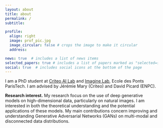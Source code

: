 ```yaml
---
layout: about
title: about
permalink: /
subtitle: 

profile:
  align: right
  image: prof_pic.jpg
  image_circular: false # crops the image to make it circular
  address:

news: true  # includes a list of news items
selected_papers: true # includes a list of papers marked as "selected={true}"
social: true  # includes social icons at the bottom of the page
---
```


I am a PhD student at [Criteo AI Lab](https://ailab.criteo.com/) and [Imagine Lab](https://imagine-lab.enpc.fr/), Ecole des Ponts ParisTech. I am advised by Jérémie Mary (Criteo) and David Picard (ENPC).

<strong>Research interest.</strong> My research focus on the use of deep generative models on high-dimensional data, particularly on natural images. I am interested in both the theoretical understanding and the potential applications of these models. My main contributions concern improving and understanding Generative Adversarial Networks (GANs) on multi-modal and disconnected data distributions.
